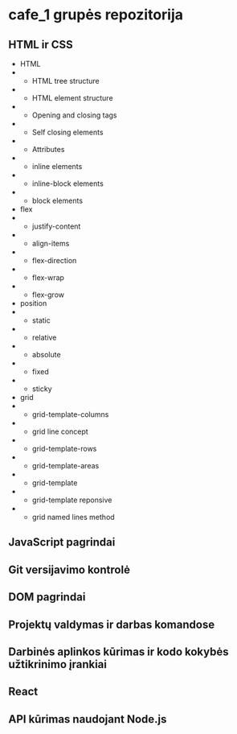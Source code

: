 # cafe_1 grupės repozitorija

## HTML ir CSS
* HTML
* * HTML tree structure
* * HTML element structure
* * Opening and closing tags
* * Self closing elements
* * Attributes
* * inline elements
* * inline-block elements
* * block elements
* flex
* * justify-content
* * align-items
* * flex-direction
* * flex-wrap
* * flex-grow
* position
* * static
* * relative
* * absolute
* * fixed
* * sticky
* grid
* * grid-template-columns
* * grid line concept
* * grid-template-rows
* * grid-template-areas
* * grid-template
* * grid-template reponsive
* * grid named lines method
## JavaScript pagrindai

## Git versijavimo kontrolė

## DOM pagrindai

## Projektų valdymas ir darbas komandose

## Darbinės aplinkos kūrimas ir kodo kokybės užtikrinimo įrankiai

## React

## API kūrimas naudojant Node.js
